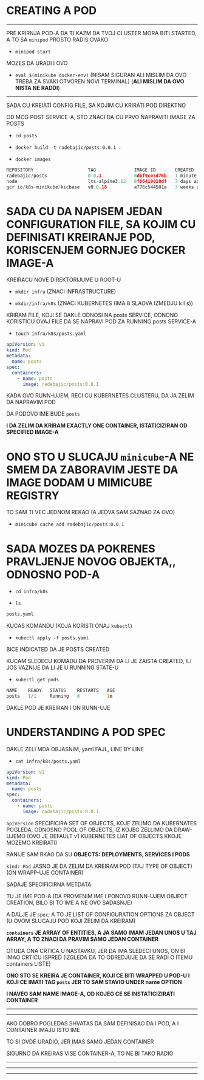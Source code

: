 # CREATING A POD

***

PRE KRIRNJA POD-A DA TI KAZM DA TVOJ CLUSTER MORA BITI STARTED, A TO SA `minipod` PROSTO RADIS OVAKO

- `minipod start`

MOZES DA URADI I OVO

- `eval $(minikube docker-env)` (NISAM SIGURAN ALI MISLIM DA OVO TREBA ZA SVAKI OTVOREN NOVI TERMINAL) (**ALI MISLIM DA OVO NISTA NE RADDI**)

***

SADA CU KREIATI CONFIG FILE, SA KOJIM CU KRIRATI POD DIREKTNO

OD MOG POST SERVICE-A, STO ZNACI DA CU PRVO NAPRAVITI IMAGE ZA POSTS

- `cd posts`

- `docker build -t radebajic/posts:0.0.1 .`
  
- `docker images`

```c
REPOSITORY                    TAG              IMAGE ID       CREATED        SIZE
radebajic/posts               0.0.1            8d6f9ce5d76b   1 minute ago   125MB
node                          lts-alpine3.12   8f86419010df   7 days ago     117MB
gcr.io/k8s-minikube/kicbase   v0.0.18          a776c544501a   3 weeks ago    1.08GB
```

# SADA CU DA NAPISEM JEDAN CONFIGURATION FILE, SA KOJIM CU DEFINISATI KREIRANJE POD, KORISCENJEM GORNJEG DOCKER IMAGE-A

KREIRACU NOVE DIREKTORIJUME U ROOT-U

- `mkdir infra` (ZNACI INFRASTRUCTURE)

- `mkdir/infra/k8s` (ZNACI KUBERNETES (IMA 8 SLAOVA IZMEDJU k I s))

KRIRAM FILE, KOJI SE DAKLE ODNOSI NA posts SERVICE, ODNONO KORISTICU OVAJ FILE DA SE NAPRAVI POD ZA RUNNING posts SERVICE-A

- `touch infra/k8s/posts.yaml`

```yaml
apiVersion: v1
kind: Pod
metadata:
  name: posts
spec:
  containers:
    - name: posts
      image: radebajic/posts:0.0.1
```

KADA OVO RUNN-UJEM, RECI CU KUBERNETES CLUSTERU, DA JA ZELIM DA NAPRAVIM POD

DA PODOVO IME BUDE `posts`

**I DA ZELIM DA KRIRAM EXACTLY ONE CONTAINER, ISTATICIZIRAN OD SPECIFIED IMAGE-A**

# ONO STO U SLUCAJU `minicube`-A NE SMEM DA ZABORAVIM JESTE DA IMAGE DODAM U MIMICUBE REGISTRY

TO SAM TI VEC JEDNOM REKAO (A JEDVA SAM SAZNAO ZA OVO)

- `minicube cache add radebajic/posts:0.0.1`

# SADA MOZES DA POKRENES PRAVLJENJE NOVOG OBJEKTA,, ODNOSNO POD-A

- `cd infra/k8s`

- `ls`

```bash
posts.yaml
```

KUCAS KOMANDU (KOJA KORISTI ONAJ `kubectl`)

- `kubectl apply -f posts.yaml`

BICE INDICATED DA JE POSTS CREATED

KUCAM SLEDECU KOMADU DA PROVERIM DA LI JE ZAISTA CREATED, ILI JOS VAZNIJE DA LI JE U RUNNING STATE-U

- `kubectl get pods`

```c
NAME    READY   STATUS    RESTARTS   AGE
posts   1/1     Running   0          1m

```

DAKLE POD JE KREIRAN I ON RUNN-UJE

# UNDERSTANDING A POD SPEC

DAKLE ZELI MDA OBJASNIM, yaml FAJL, LINE BY LINE

- `cat infra/k8s/posts.yaml`

```yaml
apiVersion: v1
kind: Pod
metadata:
  name: posts
spec:
  containers:
    - name: posts
      image: radebajic/posts:0.0.1

```

`apiVersion` SPECIFICIRA SET OF OBJECTS, KOJE ZELIMO DA KUBERNATES POGLEDA, ODNOSNO POOL OF OBJECTS, IZ KOJEG ZELLIMO DA DRAW-UJEMO (OVO JE DEFAULT v1 KUBERNETES LIAT OF OBJECTS KKOJE MOZEMO KREIRATI)

RANIJE SAM RKAO DA SU **OBJECTS: DEPLOYMENTS, SERVICES I PODS**

`kind: Pod` JASNO JE DA ZELIM DA KREIRAM POD (TAJ TYPE OF OBJECT) (ON WRAPP-UJE CONTAINER)

SADAJE SPECIFICIRNA METDATA

TU JE IME POD-A (DA PROMENIM IME I PONOVO RUNN-UJEM OBJECT CREATION, BILO BI TO IME A NE OVO SADASNJE)

A DALJE JE `spec`; A TO JE LIST OF CONFIGURATION OPTIONS ZA OBJECT (U OVOM SLUCAJU POD KOJI ZELIM DA KREIRAM)

**`containers` JE ARRAY OF ENTITIES, A JA SAMO IMAM JEDAN UNOS U TAJ ARRAY, A TO ZNACI DA PRAVIM SAMO JEDAN CONTAINER**

OTUDA ONA CRTICA U NASTAVKU, JER DA IMA SLEDECI UNOS, ON BI IMAO CRTICU ISPRED (IZGLEDA DA TO ODREDJUJE DA SE RADI O ITEMU containers LISTE)

**ONO STO SE KREIRA JE CONTAINER, KOJI CE BITI WRAPPED U POD-U I KOJI CE IMATI TAG `posts` JER TO SAM STAVIO UNDER name OPTION**

**I NAVEO SAM NAME IMAGE-A, OD KOJEG CE SE INSTATICIZIRATI CONTAINER**

***
***

AKO DOBRO POGLEDAS SHVATAS DA SAM DEFINISAO DA I POD, A I CONTAINER IMAJU ISTO IME

TO SI OVDE URADIO, JER IMAS SAMO JEDAN CONTAINER

SIGURNO DA KREIRAS VISE CONTAINER-A, TO NE BI TAKO RADIO

***
***


****

